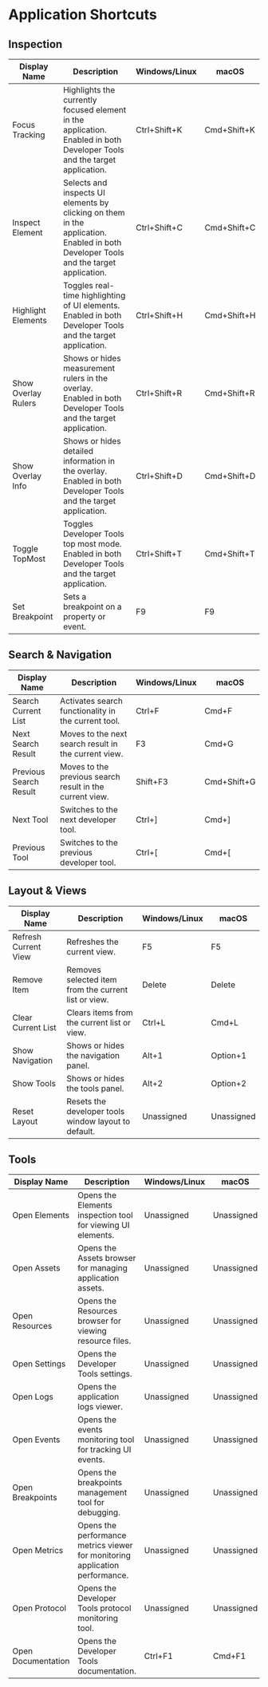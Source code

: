 # Application Shortcuts

## Inspection
| Display Name | Description | Windows/Linux | macOS |
|--------------|-------------|---------------|-------|
| Focus Tracking | Highlights the currently focused element in the application.<br>Enabled in both Developer Tools and the target application. | Ctrl+Shift+K | Cmd+Shift+K |
| Inspect Element | Selects and inspects UI elements by clicking on them in the application.<br>Enabled in both Developer Tools and the target application. | Ctrl+Shift+C | Cmd+Shift+C |
| Highlight Elements | Toggles real-time highlighting of UI elements.<br>Enabled in both Developer Tools and the target application. | Ctrl+Shift+H | Cmd+Shift+H |
| Show Overlay Rulers | Shows or hides measurement rulers in the overlay.<br>Enabled in both Developer Tools and the target application. | Ctrl+Shift+R | Cmd+Shift+R |
| Show Overlay Info | Shows or hides detailed information in the overlay.<br>Enabled in both Developer Tools and the target application. | Ctrl+Shift+D | Cmd+Shift+D |
| Toggle TopMost | Toggles Developer Tools top most mode.<br>Enabled in both Developer Tools and the target application. | Ctrl+Shift+T | Cmd+Shift+T |
| Set Breakpoint | Sets a breakpoint on a property or event. | F9 | F9 |

## Search & Navigation
| Display Name | Description | Windows/Linux | macOS |
|--------------|-------------|---------------|-------|
| Search Current List | Activates search functionality in the current tool. | Ctrl+F | Cmd+F |
| Next Search Result | Moves to the next search result in the current view. | F3 | Cmd+G |
| Previous Search Result | Moves to the previous search result in the current view. | Shift+F3 | Cmd+Shift+G |
| Next Tool | Switches to the next developer tool. | Ctrl+] | Cmd+] |
| Previous Tool | Switches to the previous developer tool. | Ctrl+[ | Cmd+[ |

## Layout & Views
| Display Name | Description | Windows/Linux | macOS |
|--------------|-------------|---------------|-------|
| Refresh Current View | Refreshes the current view. | F5 | F5 |
| Remove Item | Removes selected item from the current list or view. | Delete | Delete |
| Clear Current List | Clears items from the current list or view. | Ctrl+L | Cmd+L |
| Show Navigation | Shows or hides the navigation panel. | Alt+1 | Option+1 |
| Show Tools | Shows or hides the tools panel. | Alt+2 | Option+2 |
| Reset Layout | Resets the developer tools window layout to default. | Unassigned | Unassigned |

## Tools
| Display Name | Description | Windows/Linux | macOS |
|--------------|-------------|---------------|-------|
| Open Elements | Opens the Elements inspection tool for viewing UI elements. | Unassigned | Unassigned |
| Open Assets | Opens the Assets browser for managing application assets. | Unassigned | Unassigned |
| Open Resources | Opens the Resources browser for viewing resource files. | Unassigned | Unassigned |
| Open Settings | Opens the Developer Tools settings. | Unassigned | Unassigned |
| Open Logs | Opens the application logs viewer. | Unassigned | Unassigned |
| Open Events | Opens the events monitoring tool for tracking UI events. | Unassigned | Unassigned |
| Open Breakpoints | Opens the breakpoints management tool for debugging. | Unassigned | Unassigned |
| Open Metrics | Opens the performance metrics viewer for monitoring application performance. | Unassigned | Unassigned |
| Open Protocol | Opens the Developer Tools protocol monitoring tool. | Unassigned | Unassigned |
| Open Documentation | Opens the Developer Tools documentation. | Ctrl+F1 | Cmd+F1 |
